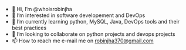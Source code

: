 - 👋 Hi, I’m @whoisrobinjha
- 👀 I’m interested in software developement and DevOps
- 🌱 I’m currently learning python, MySQL, Java, DevOps tools and their best practices
- 💞️ I’m looking to collaborate on python projects and devops projects
- 📫 How to reach me e-mail me on robinjha370@gmail.com

<!---
whoisrobinjha/whoisrobinjha is a ✨ special ✨ repository because its `README.md` (this file) appears on your GitHub profile.
You can click the Preview link to take a look at your changes.
--->
